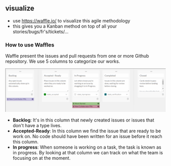 ## visualize

- use https://waffle.io/ to visualize this agile methodology 
- this gives you a Kanban method on top of all your stories/bugs/fr's/tickets/...

### How to use Waffles
Waffle present the issues and pull requests from one or more Github repository.
We use 5 columns to categorize our works.  

![waffle columns](2016-04-12_1271x343_scrot.png)

- **Backlog**: It's in this column that newly created issues or issues that don't have a type lives.
- **Accepted-Ready**: In this column we find the issue that are ready to be work on. No code should have been written for an issue before it reach this column.
- **In progress**: When someone is working on a task, the task is known as in progress. By looking at that column we can track on what the team is focusing on at the moment.